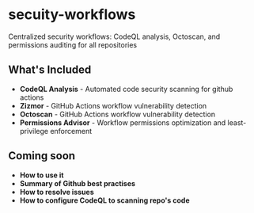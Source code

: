 # secuity-workflows
Centralized security workflows: CodeQL analysis, Octoscan, and permissions auditing for all repositories

## What's Included
- **CodeQL Analysis** - Automated code security scanning for github actions
- **Zizmor** - GitHub Actions workflow vulnerability detection
- **Octoscan** - GitHub Actions workflow vulnerability detection
- **Permissions Advisor** - Workflow permissions optimization and least-privilege enforcement

## Coming soon
- **How to use it**
- **Summary of Github best practises**
- **How to resolve issues**
- **How to configure CodeQL to scanning repo's code**